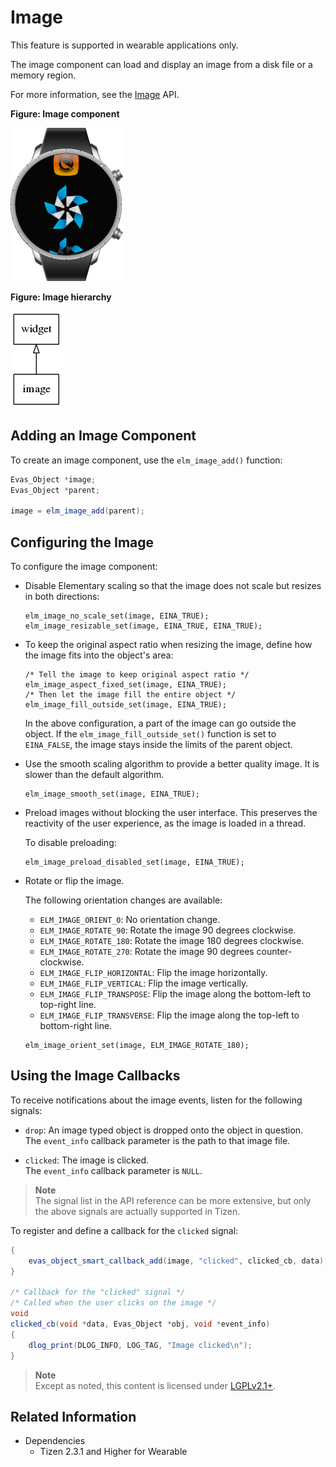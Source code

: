 # Image

This feature is supported in wearable applications only.

The image component can load and display an image from a disk file or a memory region.

For more information, see the [Image](../../../../../org.tizen.native.wearable.apireference/group__Elm__Image.html) API.

**Figure: Image component**

![Image component](./media/image_wn.png)

**Figure: Image hierarchy**

![Image hierarchy](./media/image_tree.png)

## Adding an Image Component

To create an image component, use the `elm_image_add()` function:

```csharp
Evas_Object *image;
Evas_Object *parent;

image = elm_image_add(parent);
```

## Configuring the Image

To configure the image component:

- Disable Elementary scaling so that the image does not scale but resizes in both directions:

  ```
  elm_image_no_scale_set(image, EINA_TRUE);
  elm_image_resizable_set(image, EINA_TRUE, EINA_TRUE);
  ```

- To keep the original aspect ratio when resizing the image, define how the image fits into the object's area:

  ```
  /* Tell the image to keep original aspect ratio */
  elm_image_aspect_fixed_set(image, EINA_TRUE);
  /* Then let the image fill the entire object */
  elm_image_fill_outside_set(image, EINA_TRUE);
  ```

  In the above configuration, a part of the image can go outside the object. If the `elm_image_fill_outside_set()` function is set to `EINA_FALSE`, the image stays inside the limits of the parent object.

- Use the smooth scaling algorithm to provide a better quality image. It is slower than the default algorithm.

  ```
  elm_image_smooth_set(image, EINA_TRUE);
  ```

- Preload images without blocking the user interface. This preserves the reactivity of the user experience, as the image is loaded in a thread.

  To disable preloading:

  ```
  elm_image_preload_disabled_set(image, EINA_TRUE);
  ```

- Rotate or flip the image.

  The following orientation changes are available:

  - `ELM_IMAGE_ORIENT_0`: No orientation change.
  - `ELM_IMAGE_ROTATE_90`: Rotate the image 90 degrees clockwise.
  - `ELM_IMAGE_ROTATE_180`: Rotate the image 180 degrees clockwise.
  - `ELM_IMAGE_ROTATE_270`: Rotate the image 90 degrees counter-clockwise.
  - `ELM_IMAGE_FLIP_HORIZONTAL`: Flip the image horizontally.
  - `ELM_IMAGE_FLIP_VERTICAL`: Flip the image vertically.
  - `ELM_IMAGE_FLIP_TRANSPOSE`: Flip the image along the bottom-left to top-right line.
  - `ELM_IMAGE_FLIP_TRANSVERSE`: Flip the image along the top-left to bottom-right line.

  ```
  elm_image_orient_set(image, ELM_IMAGE_ROTATE_180);
  ```

## Using the Image Callbacks

To receive notifications about the image events, listen for the following signals:

- `drop`: An image typed object is dropped onto the object in question.  
The `event_info` callback parameter is the path to that image file.

- `clicked`: The image is clicked.  
The `event_info` callback parameter is `NULL`.

> **Note**    
> The signal list in the API reference can be more extensive, but only the above signals are actually supported in Tizen.

To register and define a callback for the `clicked` signal:

```csharp
{
    evas_object_smart_callback_add(image, "clicked", clicked_cb, data);
}

/* Callback for the "clicked" signal */
/* Called when the user clicks on the image */
void
clicked_cb(void *data, Evas_Object *obj, void *event_info)
{
    dlog_print(DLOG_INFO, LOG_TAG, "Image clicked\n");
}
```

> **Note**  
> Except as noted, this content is licensed under [LGPLv2.1+](http://opensource.org/licenses/LGPL-2.1).

## Related Information
- Dependencies
  - Tizen 2.3.1 and Higher for Wearable
